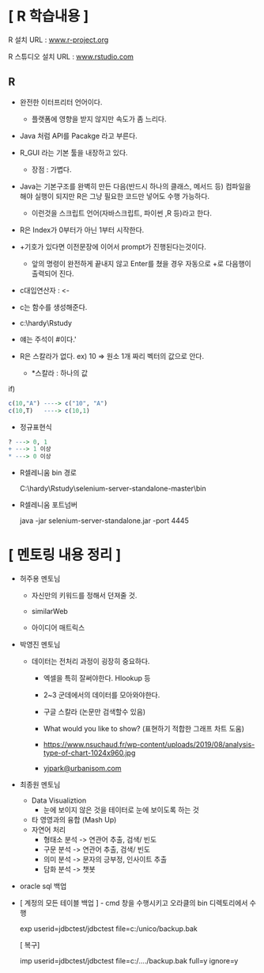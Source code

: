 # [ R 학습내용 ]

R 설치 URL : www.r-project.org

R 스튜디오 설치 URL : www.rstudio.com



## R

- 완전한 이터프리터 언어이다.
  - 플랫폼에 영향을 받지 않지만 속도가 좀 느리다.
- Java 처럼 API를 Pacakge 라고 부른다.
- R_GUI 라는 기본 툴을 내장하고 있다.
  - 장점 : 가볍다.
- Java는 기본구조를 완벽히 만든 다음(반드시 하나의 클래스, 메서드 등) 컴파일을 해야 실행이 되지만 R은 그냥 필요한 코드만 넣어도 수행 가능하다.
  - 이런것을 스크립트 언어(자바스크립트, 파이썬 ,R 등)라고 한다.
- R은 Index가 0부터가 아닌 1부터 시작한다.
- +기호가 있다면 이전문장에 이어서 prompt가 진행된다는것이다.
  - 앞의 명령이 완전하게 끝내지 않고 Enter를 쳤을 경우 자동으로 +로 다음행이 출력되어 진다.

- c대입연산자 : <-

- c는 함수를 생성해준다.

- c:\hardy\Rstudy

- 얘는 주석이 #이다.'
- R은 스칼라가 없다. ex) 10 => 원소 1개 짜리 벡터의 값으로 안다.
  - *스칼라 : 하나의 값

if)

```R
c(10,"A") ----> c("10", "A")
c(10,T)   ----> c(10,1)

```



- 정규표현식

```R
? ---> 0, 1
+ ---> 1 이상
* ---> 0 이상
```

- R셀레니움 bin 경로

  C:\hardy\Rstudy\selenium-server-standalone-master\bin

- R셀레니움 포트넘버

  java -jar selenium-server-standalone.jar -port 4445



# [ 멘토링 내용 정리 ]

- 허주용 멘토님

  - 자신만의 키워드를 정해서 던져줄 것.

  - similarWeb

  - 아이디어 매트릭스

    

- 박영진 멘토님

  - 데이터는 전처리 과정이 굉장히 중요하다.

    - 엑셀을 특히 잘써야한다. Hlookup 등

    - 2~3 군데에서의 데이터를 모아와야한다.

    - 구글 스칼라 (논문만 검색할수 있음)

    - What would you like to show? (표현하기 적합한 그래프 차트 도움)

    - https://www.nsuchaud.fr/wp-content/uploads/2019/08/analysis-type-of-chart-1024x960.jpg

    - yjpark@urbanisom.com

      

- 최종원 멘토님

  - Data Visualiztion
    - 눈에 보이지 않은 것을 테이터로 눈에 보이도록 하는 것
  - 타 영영과의 융합 (Mash Up)
  - 자연어 처리
    - 형태소 분석 -> 연관어 추출, 검색/ 빈도
    - 구문 분석  ->   연관어 추출, 검색/ 빈도
    - 의미 분석 -> 문자의 긍부정, 인사이트 추출
    - 담화 분석 -> 챗봇

- oracle sql 백업

- [ 계정의 모든 테이블 백업 ] - cmd 창을 수행시키고 오라클의 bin 디렉토리에서 수행

  exp userid=jdbctest/jdbctest file=c:/unico/backup.bak

  [ 복구]

  imp userid=jdbctest/jdbctest file=c:/..../backup.bak full=y ignore=y